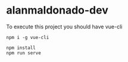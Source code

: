 # alanmaldonado-dev

To execute this project you should have vue-cli

```
npm i -g vue-cli
```

```
npm install
npm run serve
```